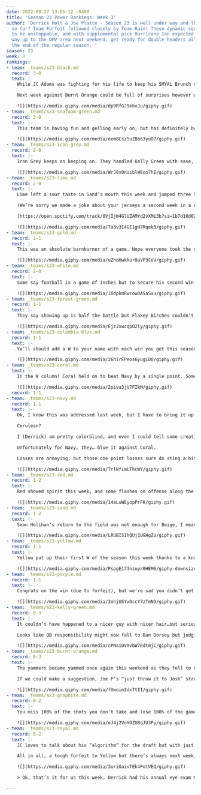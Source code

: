 ```yaml
---
date: 2022-09-27 13:05:12 -0400
title: 'Season 23 Power Rankings: Week 3'
author: 'Derrick Holt & Joe Platte - Season 23 is well under way and the biggest winners
  so far? Team Forfeit followed closely by Team Rain! These dynamic squads appear
  to be unstoppable, and with supplemental pick Hurricane Ian expected to work its
  way up to the DMV area next weekend, get ready for double headers all the way through
  the end of the regular season. '
season: 23
week: 3
rankings:
- team: _teams/s23-black.md
  record: 3-0
  text: |-
    While JC Adams was fighting for his life to keep his SMYAL Brunch down, the rest of Goth’s receiving core (Michael, Tom, and Everett) showed why they have yet to be stopped once so far this season. After converting an interception by Bryan Sanders on Gold’s first drive, Black never looked back…although looking back a little more might have helped them cover Oliver 40 yards downfield.

    Next week against Burnt Orange could be full of surprises however with their white-hot QB out of town and his favorite twunk lineman home in Maine to attend the annual[ Androscoggin County Moose Races.](https://www.youtube.com/watch?v=dQw4w9WgXcQ)

    ![](https://media.giphy.com/media/dp9RfGJ9ehxJu/giphy.gif)
- team: _teams/s23-seafoam-green.md
  record: 3-0
  text: |-
    This team is having fun and gelling early on, but has definitely benefited from playing only one starting QB in their first three games. But hey, you deal with what you’re dealt! This week, it was playing against a Red team that only had 7 players and a backup QB. Austin Plier recorded four interceptions on defense, and JP Hooth had a sack towards the end of the game to trigger the mercy rule. Now that’s an exclamation point!

    ![](https://media.giphy.com/media/eem8Csz5uZBb63yuO7/giphy.gif)
- team: _teams/s23-iron-grey.md
  record: 2-0
  text: |-
    Iron Grey keeps on keeping on. They handled Kelly Green with ease, getting scored on only once. I checked the math and that’s pretty, pretty, pretty good.

    ![](https://media.giphy.com/media/WrJ8x0niiblWEoo7hE/giphy.gif)
- team: _teams/s23-lime.md
  record: 2-0
  text: |-
    Lime left a sour taste in Sand’s mouth this week and jumped three spots in this week’s rankings as a result. Britt C is also one of our picks for an up-and-coming this season. She’s hungry, great for the vibes and judging by those sunglasses she wears to play, she means business.

    (We’re sorry we made a joke about your jerseys a second week in a row (see below)…but, like, now we know why Britt needs the wraparound glasses!)

    [https://open.spotify.com/track/0VjIjW4GlUZAMYd2vXMi3b?si=1b7d10d02a264be7&nd=1](https://open.spotify.com/track/0VjIjW4GlUZAMYd2vXMi3b?si=1b7d10d02a264be7&nd=1 "Alexa, play Blinding Lights by The Weekend")

    ![](https://media.giphy.com/media/Ta3v3I4GI1gH7Rqek6/giphy.gif)
- team: _teams/s23-gold.md
  record: 1-1
  text: |-
    This was an absolute barnburner of a game. Hope everyone took the over! A 47-41 final? Sheesh! The bad news is that Gold couldn’t stop Black’s offense, but the good news is that for the most part, Oliver and Gold’s offense couldn’t be stopped by Black’s defense. The difference in this game was an early pick-six. We’re keeping an eye on them in future weeks.

    ![](https://media.giphy.com/media/uZhoHwkkur8uVP3CeV/giphy.gif)
- team: _teams/s23-white.md
  record: 2-0
  text: |-
    Some say football is a game of inches but to secure his second win as a captain, Ryan Viessman reminded us that it is actually a game of technicalities. But hey, a win is a win is a win is a win is a win is a win and the schedule is the schedule…Sorry, Cam.

    ![](https://media.giphy.com/media/JOdpkmRwrowDA5aSxu/giphy.gif)
- team: _teams/s23-forest-green.md
  record: 1-1
  text: |-
    They say showing up is half the battle but Flakey Birches couldn’t even manage that. After forfeiting to White, this team with so much promise has now played just one game in the first three weeks of the season due to completely unforeseen circumstances: weather and the Gregorian concept of “Saturday”.

    ![](https://media.giphy.com/media/EjzJxwcqpO2ly/giphy.gif)
- team: _teams/s23-columbia-blue.md
  record: 1-1
  text: |-
    Ya’ll should add a W to your name with each win you get this season. You got the first one against Burnt Orange. Will we see Blue WWorld Order next week?

    ![](https://media.giphy.com/media/26hirEPeos6yugLDO/giphy.gif)
- team: _teams/s23-coral.md
  text: |-
    In the W column! Coral held on to beat Navy by a single point. Something like that can really bring a team together and be the start of something special.

    ![](https://media.giphy.com/media/2oiva3jV7FIkM/giphy.gif)
  record: 1-1
- team: _teams/s23-navy.md
  record: 1-1
  text: |-
    Ok, I know this was addressed last week, but I have to bring it up again.

    Cerulean?

    I (Derrick) am pretty colorblind, and even I could tell some creative liberty was taken with this team name.

    Unfortunately for Navy, they… blue it against Coral.

    Losses are annoying, but those one point losses sure do sting a bit more, though.

    ![](https://media.giphy.com/media/TrlNfimLThcWY/giphy.gif)
- team: _teams/s23-red.md
  record: 1-2
  text: |-
    Red showed spirit this week, and some flashes on offense along the way! The good news is that Tiger continues to work his way up to being one of the best yet underrated twink receivers in the league. The bad news is that for each reception he records he has to tape something else up.

    ![](https://media.giphy.com/media/14aLuWEyopPrFK/giphy.gif)
- team: _teams/s23-sand.md
  record: 1-2
  text: |-
    Sean Holihan’s return to the field was not enough for Beige, I mean Sand, to keep pace with a blinding, I mean dominant, Lime. But hey, maybe next week he can get Iron Grey’s best player to quit?

    ![](https://media.giphy.com/media/LRUBISIhQUj1UGHgZU/giphy.gif)
- team: _teams/s23-yellow.md
  record: 1-1
  text: |-
    Yellow put up their first W of the season this week thanks to a knockout performance by their MVP: The alcohol at the SMYAL Brunch. Royal never stood a chance.

    ![](https://media.giphy.com/media/PspgE173nzuyr0HEM6/giphy-downsized-large.gif)
- team: _teams/s23-purple.md
  record: 1-1
  text: |-
    Congrats on the win (due to forfeit), but we’re sad you didn’t get to enjoy the beautiful weather with us on Saturday.

    ![](https://media.giphy.com/media/3ohjUSYxOccY7zTmNO/giphy.gif)
- team: _teams/s23-kelly-green.md
  record: 0-3
  text: |-
    It couldn’t have happened to a nicer guy with nicer hair…but seriously. Kelly’s season is on the ropes after QB Zach fell and broke his wrist. Here’s to a speedy recovery for everyone’s favorite Cali bro. #Peritwinkle5ever

    Looks like QB responsibility might now fall to Dan Dorsey but judging by that wounded duck he threw in week two (“it slipped out of my hand!!”), let’s get some team socials on the books, folks. Y’all look like a good time and let’s not let that go to waste.

    ![](https://media.giphy.com/media/cPNaiDVXvbW7EdtmjC/giphy.gif)
- team: _teams/s23-burnt-orange.md
  record: 0-3
  text: |-
    The yammers became yammed once again this weekend as they fell to Carolina Blue 31-19 - a differential just one point better than Captain Joe Herron’s turn in the pocket against the #2 Foamosexuals.

    If we could make a suggestion, Joe P’s “just throw it to Josh” strategy worked decently well in last season’s rec league and as this dreamy newcomer gets settled in with his starting QB we are sure they will find a connection. Hey Josh…call us.

    ![](https://media.giphy.com/media/fUwoimIdxTtII/giphy.gif)
- team: _teams/s23-graphite.md
  record: 0-2
  text: |-
    You miss 100% of the shots you don’t take and lose 100% of the games you don’t show up for.

    ![](https://media.giphy.com/media/eJ4j2VnYOZU8qJU3Py/giphy.gif)
- team: _teams/s23-royal.md
  record: 0-2
  text: |-
    JC loves to talk about his “algorithm” for the draft but with just a single win in his last 13 games as a captain and barely being able to pull together 6 players before forfeiting this week, he might want to double-check his math next time.

    All in all, a tough forfeit to Yellow but there’s always next week, and the week after that, and the week after that, and the week after that, and the week after that and then there’s next season…

    ![](https://media.giphy.com/media/3oriOaivTEk4PotVEQ/giphy.gif)

    > Ok, that’s it for us this week. Derrick had his annual eye exam Monday, and his prescription got worse. If you don’t like what was written about your team, blame it on his poor eyesight on Sunday. Otherwise, feel free to blame it on Joe!

---
```

